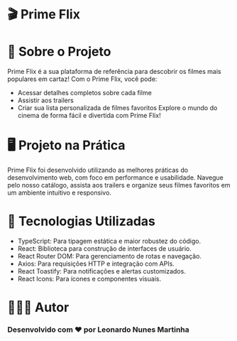 # 🎬 Prime Flix
# 📝 Sobre o Projeto
<span>Prime Flix é a sua plataforma de referência para descobrir os filmes mais populares em cartaz! Com o Prime Flix, você pode:

- Acessar detalhes completos sobre cada filme
- Assistir aos trailers
- Criar sua lista personalizada de filmes favoritos
Explore o mundo do cinema de forma fácil e divertida com Prime Flix!
</span>

# 🖥️ Projeto na Prática
<span> Prime Flix foi desenvolvido utilizando as melhores práticas do desenvolvimento web, com foco em performance e usabilidade. Navegue pelo nosso catálogo, assista aos trailers e organize seus filmes favoritos em um ambiente intuitivo e responsivo.</span>

# 🚀 Tecnologias Utilizadas
- TypeScript: Para tipagem estática e maior robustez do código.
- React: Biblioteca para construção de interfaces de usuário.
- React Router DOM: Para gerenciamento de rotas e navegação.
- Axios: Para requisições HTTP e integração com APIs.
- React Toastify: Para notificações e alertas customizados.
- React Icons: Para ícones e componentes visuais.

# 👨🏻‍💻 Autor

### Desenvolvido com ❤️ por Leonardo Nunes Martinha
